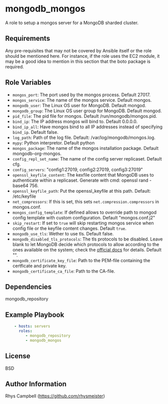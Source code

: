 mongodb_mongos
==============

A role to setup a mongos server for a MongoDB sharded cluster.

Requirements
------------

Any pre-requisites that may not be covered by Ansible itself or the role should
be mentioned here. For instance, if the role uses the EC2 module, it may be a
good idea to mention in this section that the boto package is required.

Role Variables
--------------

* `mongos_port`: The port used by the mongos process. Default 27017.
* `mongos_service`: The name of the mongos service. Default mongos.
* `mongodb_user`: The Linux OS user for MongoDB. Default mongod.
* `mongodb_group`: The Linux OS user group for MongoDB. Default mongod.
* `pid_file`: The pid file for mongos. Default /run/mongodb/mongos.pid.
* `bind_ip`: The IP address mongos will bind to. Default 0.0.0.0.
* `bind_ip_all`: Have mongos bind to all IP addresses instead of specifying `bind_ip`. Default false.
* `log_path`: Path of the log file. Default: /var/log/mongodb/mongos.log.
* `mypy`: Python interpretor. Default python
* `mongos_package`: The name of the mongos installation package. Default mongodb-org-mongos.
* `config_repl_set_name`: The name of the config server replicaset. Default cfg.
* `config_servers`: "config1:27019, config2:27019, config3:27019"
* `openssl_keyfile_content`: The kexfile content that MongoDB uses to authenticate within a replicaset. Generate with cmd: openssl rand -base64 756.
* `openssl_keyfile_path`: Put the openssl_keyfile at this path. Default: /etc/keyfile
* `net_compressors`: If this is set, this sets `net.compression.compressors` in mongos.conf.
* `mongos_config_template`: If defined allows to override path to mongod config template with custom configuration. Default "mongos.conf.j2"
* `skip_restart`: If set to `true` will skip restarting mongos service when config file or the keyfile content changes. Default `true`.
* `mongodb_use_tls`: Wether to use tls. Default false.
* `mongodb_disabled_tls_protocols`: The tls protocols to be disabled. Leave blank to let MongoDB decide which protocols to allow according to the ones available on the system; check the [official docs](https://www.mongodb.com/docs/v6.0/reference/configuration-options/#mongodb-setting-net.tls.disabledProtocols) for details. Default "".
* `mongodb_certificate_key_file`: Path to the PEM-file containing the certficate and private key.
* `mongodb_certificate_ca_file`:  Path to the CA-file.

Dependencies
------------

mongodb_repository

Example Playbook
----------------

```yaml
    - hosts: servers
      roles:
         - mongodb_repository
         - mongodb_mongos
```

License
-------

BSD

Author Information
------------------

Rhys Campbell (https://github.com/rhysmeister)
